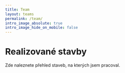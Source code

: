 ```yaml
---
title: Team
layout: teams
permalink: /team/
intro_image_absolute: true
intro_image_hide_on_mobile: false
---
```


# Realizované stavby

Zde naleznete přehled staveb, na kterých jsem pracoval.
